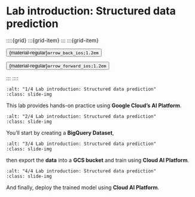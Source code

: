 # Lab introduction: Structured data prediction

<aside class="margin sidebar">

::::{grid}
:::{grid-item}
:::
:::{grid-item}
<div id="slide-controls" class="btn-toolbar justify-content-between">

<button id="arrow_back" class="sd-btn">{material-regular}`arrow_back_ios;1.2em`</button>

<button id="arrow_forward" class="sd-btn">{material-regular}`arrow_forward_ios;1.2em`</button>
</div>
:::
::::
</aside>
<div class="slides">
<div>

```{image} ../../../images/gcp_courses/production_ml_systems/architecting_production_ml_s/lab_intro_structured_data_prediction/001.jpg
:alt: "1/4 Lab introduction: Structured data prediction"
:class: slide-img
```
<div class="cell tag_remove-input tag_output_scroll docutils container">
<div class="cell_output docutils container">

This lab provides hands-on practice using **Google Cloud’s AI Platform**.
</div>
</div>
</div>
</div>
<div class="slides">
<div>

```{image} ../../../images/gcp_courses/production_ml_systems/architecting_production_ml_s/lab_intro_structured_data_prediction/002.jpg
:alt: "2/4 Lab introduction: Structured data prediction"
:class: slide-img
```
<div class="cell tag_remove-input tag_output_scroll docutils container">
<div class="cell_output docutils container">

You’ll start by creating a **BigQuery Dataset**,
</div>
</div>
</div>
</div>
<div class="slides">
<div>

```{image} ../../../images/gcp_courses/production_ml_systems/architecting_production_ml_s/lab_intro_structured_data_prediction/003.jpg
:alt: "3/4 Lab introduction: Structured data prediction"
:class: slide-img
```
<div class="cell tag_remove-input tag_output_scroll docutils container">
<div class="cell_output docutils container">

then export the **data** into a **GCS bucket** and train using **Cloud AI Platform**.
</div>
</div>
</div>
</div>
<div class="slides">
<div>

```{image} ../../../images/gcp_courses/production_ml_systems/architecting_production_ml_s/lab_intro_structured_data_prediction/004.jpg
:alt: "4/4 Lab introduction: Structured data prediction"
:class: slide-img
```
<div class="cell tag_remove-input tag_output_scroll docutils container">
<div class="cell_output docutils container">

And finally, deploy the trained model using **Cloud AI Platform**.
</div>
</div>
</div>
</div>
